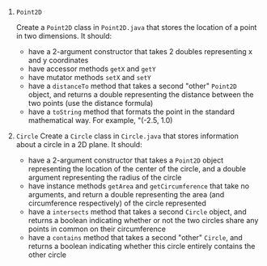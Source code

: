 1. `Point2D` 

    Create a `Point2D` class in `Point2D.java` that stores the location of a point in two dimensions. It should:

    * have a 2-argument constructor that takes 2 doubles representing x and y coordinates
    * have accessor methods `getX` and `getY`
    * have mutator methods `setX` and `setY`
    * have a `distanceTo` method that takes a second "other" `Point2D` object, and returns a double representing the distance between the two points (use the distance formula)
    * have a `toString` method that formats the point in the standard mathematical way. For example, "(-2.5, 1.0)

1. `Circle`
    Create a `Circle` class in `Circle.java` that stores information about a circle in a 2D plane. It should:

    * have a 2-argument constructor that takes a `Point2D` object representing the location of the center of the circle, and a double argument representing the radius of the circle
    * have instance methods `getArea` and `getCircumference` that take no arguments, and return a double representing the area (and circumference respectively) of the circle represented
    * have a `intersects` method that takes a second `Circle` object, and returns a boolean indicating whether or not the two circles share any points in common on their circumference
    * have a `contains` method that takes a second "other" `Circle`, and returns a boolean indicating whether this circle entirely contains the other circle

